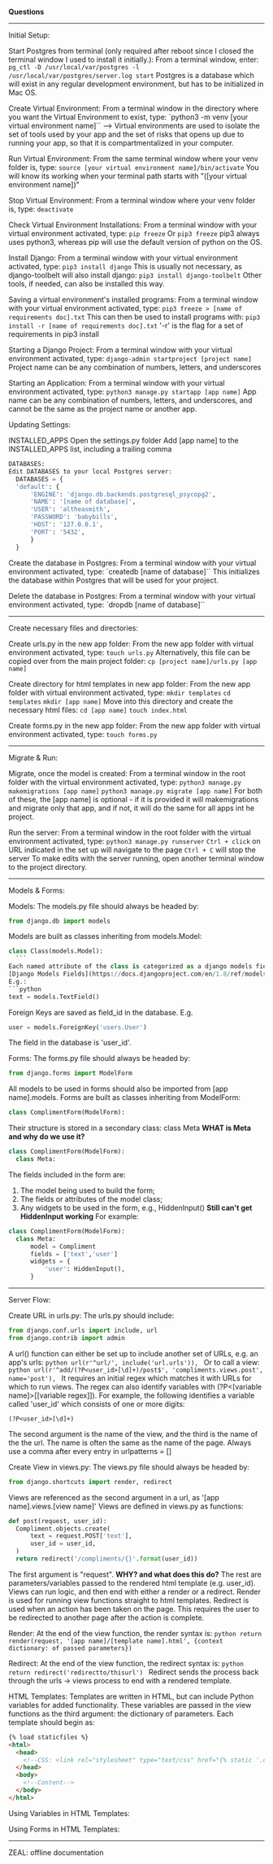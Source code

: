 **Questions**

--------------------------------------------------------------------------------

Initial Setup:

Start Postgres from terminal (only required after reboot since I closed the terminal window I used to install it initially.):
From a terminal window, enter:
  `pg_ctl -D /usr/local/var/postgres -l /usr/local/var/postgres/server.log start`
Postgres is a database which will exist in any regular development environment, but has to be initialized in Mac OS.

Create Virtual Environment:
From a terminal window in the directory where you want the Virtual Environment to exist, type:
  `python3 -m venv [your virtual environment name]``
--> Virtual environments are used to isolate the set of tools used by your app and the set of risks that opens up due to running your app, so that it is compartmentalized in your computer.

Run Virtual Environment:
From the same terminal window where your venv folder is, type:
  `source [your virtual environment name]/bin/activate`
You will know its working when your terminal path starts with "([your virtual environment name])"

Stop Virtual Environment:
From a terminal window where your venv folder is, type:
  `deactivate`

Check Virtual Environment Installations:
From a terminal window with your virtual environment activated, type:
  `pip freeze`
Or
  `pip3 freeze`
pip3 always uses python3, whereas pip will use the default version of python on the OS.

Install Django:
From a terminal window with your virtual environment activated, type:
  `pip3 install django`
This is usually not necessary, as django-toolbelt will also install django:
  `pip3 install django-toolbelt`
Other tools, if needed, can also be installed this way.

Saving a virtual environment's installed programs:
From a terminal window with your virtual environment activated, type:
  `pip3 freeze > [name of requirements doc].txt`
This can then be used to install programs with:
  `pip3 install -r [name of requirements doc].txt`
'-r' is the flag for a set of requirements in pip3 install

Starting a Django Project:
From a terminal window with your virtual environment activated, type:
  `django-admin startproject [project name]`
Project name can be any combination of numbers, letters, and underscores

Starting an Application:
From a terminal window with your virtual environment activated, type:
  `python3 manage.py startapp [app name]`
App name can be any combination of numbers, letters, and underscores, and cannot be the same as the project name or another app.

Updating Settings:

  INSTALLED_APPS
  Open the settings.py folder
  Add [app name] to the INSTALLED_APPS list, including a trailing comma

  ```python
  DATABASES:
  Edit DATABASES to your local Postgres server:
    DATABASES = {
  	'default': {
  		'ENGINE': 'django.db.backends.postgresql_psycopg2',
  		'NAME': '[name of database]',
  		'USER': 'altheasmith',
  		'PASSWORD': 'babybills',
  		'HOST': '127.0.0.1',
  		'PORT': '5432',
  		}
  	}
  ```

Create the database in Postgres:
From a terminal window with your virtual environment activated, type:
  `createdb [name of database]``
This initializes the database within Postgres that will be used for your project.

Delete the database in Postgres:
From a terminal window with your virtual environment activated, type:
  `dropdb [name of database]``

--------------------------------------------------------------------------------

Create necessary files and directories:

Create urls.py in the new app folder:
From the new app folder with virtual environment activated, type:
  `touch urls.py`
Alternatively, this file can be copied over from the main project folder:
  `cp [project name]/urls.py [app name]`

Create directory for html templates in new app folder:
From the new app folder with virtual environment activated, type:
  `mkdir templates`
  `cd templates`
  `mkdir [app name]`
Move into this directory and create the necessary html files:
  `cd [app name]`
  `touch index.html`

Create forms.py in the new app folder:
From the new app folder with virtual environment activated, type:
  `touch forms.py`

--------------------------------------------------------------------------------

Migrate & Run:

Migrate, once the model is created:
From a terminal window in the root folder with the virtual environment activated, type:
  `python3 manage.py makemigrations [app name]`
  `python3 manage.py migrate [app name]`
For both of these, the [app name] is optional - if it is provided it will makemigrations and migrate only that app, and if not, it will do the same for all apps int he project.

Run the server:
From a terminal window in the root folder with the virtual environment activated, type:
  `python3 manage.py runserver`
`Ctrl + click` on URL indicated in the set up will navigate to the page
`Ctrl + C` will stop the server
To make edits with the server running, open another terminal window to the project directory.

--------------------------------------------------------------------------------

Models & Forms:

Models:
The models.py file should always be headed by:
  ```python
  from django.db import models
  ```
Models are built as classes inheriting from models.Model:
  ```python
  class Class(models.Model):
    ```
Each named attribute of the class is categorized as a django models field from this list:
  [Django Models Fields](https://docs.djangoproject.com/en/1.8/ref/models/fields/)
E.g.:
  ```python
  text = models.TextField()
  ```
Foreign Keys are saved as field_id in the database.
E.g.
  ```python
  user = models.ForeignKey('users.User')
  ```
The field in the database is 'user_id'.

Forms:
The forms.py file should always be headed by:
  ```python
  from django.forms import ModelForm
  ```
All models to be used in forms should also be imported from [app name].models.
Forms are built as classes inheriting from ModelForm:
  ```python
  class ComplimentForm(ModelForm):
  ```
Their structure is stored in a secondary class: class Meta **WHAT is Meta and why do we use it?**
  ```python
  class ComplimentForm(ModelForm):
    class Meta:
  ```
The fields included in the form are:
  1. The model being used to build the form;
  2. The fields or attributes of the model class;
  3. Any widgets to be used in the form, e.g., HiddenInput() **Still can't get HiddenInput working**
For example:
  ```python
  class ComplimentForm(ModelForm):
    class Meta:
        model = Compliment
        fields = ['text','user']
        widgets = {
            'user': HiddenInput(),
        }
  ```

--------------------------------------------------------------------------------

Server Flow:

Create URL in urls.py:
The urls.py should include:
  ```python
  from django.conf.urls import include, url
  from django.contrib import admin
  ```
A url() function can either be set up to include another set of URLs, e.g. an app's urls:
    ```python
    url(r'^url/', include('url.urls')),
    ```
Or to call a view:
    ```python
    url(r'^add/(?P<user_id>[\d]+)/post$', 'compliments.views.post', name='post'),
    ```
It requires an initial regex which matches it with URLs for which to run views.
The regex can also identify variables with (?P<[variable name]>[[variable regex]]).
For example, the following identifies a variable called 'user_id' which consists of one or more digits:
  ```
  (?P<user_id>[\d]+)
  ```
The second argument is the name of the view, and the third is the name of the the url.
The name is often the same as the name of the page.
Always use a comma after every entry in urlpatterns = []

Create View in views.py:
The views.py file should always be headed by:
  ```python
  from django.shortcuts import render, redirect
  ```
Views are referenced as the second argument in a url, as '[app name].views.[view name]'
Views are defined in views.py as functions:
  ```python
  def post(request, user_id):
    Compliment.objects.create(
        text = request.POST['text'],
        user_id = user_id,
    )
    return redirect('/compliments/{}'.format(user_id))
  ```
The first argument is "request". **WHY? and what does this do?**
The rest are parameters/variables passed to the rendered html template (e.g. user_id).
Views can run logic, and then end with either a render or a redirect.
Render is used for running view functions straight to html templates.
Redirect is used when an action has been taken on the page.
This requires the user to be redirected to another page after the action is complete.

  Render:
  At the end of the view function, the render syntax is:
    ```python
    return render(request, '[app name]/[template name].html', {context dictionary: of passed parameters})
    ```

  Redirect:
  At the end of the view function, the redirect syntax is:
    ```python
    return redirect('redirectto/thisurl')
    ```
  Redirect sends the process back through the urls -> views process to end with a rendered template.

HTML Templates:
Templates are written in HTML, but can include Python variables for added functionality.
These variables are passed in the view functions as the third argument: the dictionary of parameters.
Each template should begin as:
  ```html
  {% load staticfiles %}
  <html>
    <head>
      <!--CSS: <link rel="stylesheet" type="text/css" href="{% static '.css' %}"> -->
    </head>
    <body>
      <!--Content-->
    </body>
  </html>
  ```

Using Variables in HTML Templates:

Using Forms in HTML Templates:


--------------------------------------------------------------------------------


ZEAL: offline documentation

